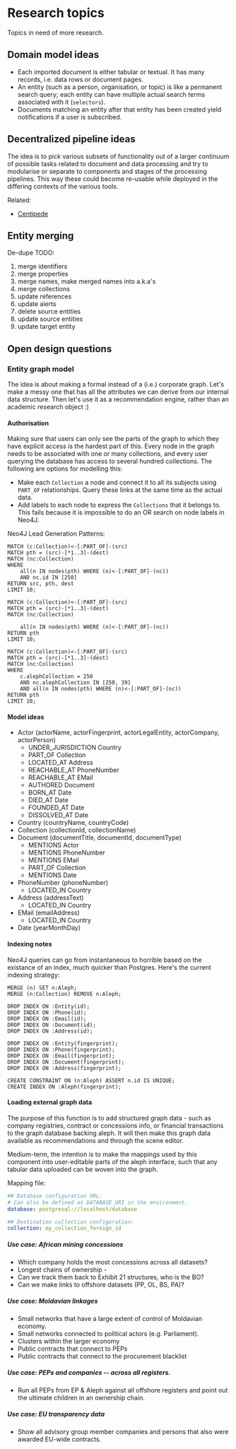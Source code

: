 # Research topics

Topics in need of more research.

## Domain model ideas

* Each imported document is either tabular or textual. It has many records,
  i.e. data rows or document pages.
* An entity (such as a person, organisation, or topic) is like a permanent
  search query; each entity can have multiple actual search terms associated
  with it (`selectors`).
* Documents matching an entity after that entity has been created yield
  notifications if a user is subscribed.

## Decentralized pipeline ideas

The idea is to pick various subsets of functionality out of a larger continuum
of possible tasks related to document and data processing and try to modularise
or separate to components and stages of the processing pipelines. This way
these could become re-usable while deployed in the differing contexts of the
various tools.

Related:

* [Centipede](https://github.com/opennewslabs/centipede)

## Entity merging

De-dupe TODO:

1. merge identifiers
2. merge properties
3. merge names, make merged names into a.k.a's
4. merge collections
5. update references
6. update alerts
7. delete source entities
8. update source entities
9. update target entity

## Open design questions

### Entity graph model

The idea is about making a formal instead of a (i.e.) corporate graph. Let's
make a messy one that has all the attributes we can derive from our internal
data structure. Then let's use it as a recommendation engine, rather than an
academic research object :)

#### Authorisation

Making sure that users can only see the parts of the graph to which they have
explicit access is the hardest part of this. Every node in the graph needs to
be associated with one or many collections, and every user querying the
database has access to several hundred collections. The following are options
for modelling this:

* Make each `Collection` a node and connect it to all its subjects using
  `PART_OF` relationships. Query these links at the same time as the actual
  data.
* Add labels to each node to express the `Collections` that it belongs to.
  This fails because it is impossible to do an OR search on node labels in
  Neo4J.

Neo4J Lead Generation Patterns:

```cypher
MATCH (c:Collection)<-[:PART_OF]-(src)
MATCH pth = (src)-[*1..3]-(dest)
MATCH (nc:Collection)
WHERE
    all(n IN nodes(pth) WHERE (n)<-[:PART_OF]-(nc))
    AND nc.id IN [250]
RETURN src, pth, dest
LIMIT 10;
```

```cypher
MATCH (c:Collection)<-[:PART_OF]-(src)
MATCH pth = (src)-[*1..3]-(dest)
MATCH (nc:Collection)

    all(n IN nodes(pth) WHERE (n)<-[:PART_OF]-(nc))
RETURN pth
LIMIT 10;
```

```cypher
MATCH (c:Collection)<-[:PART_OF]-(src)
MATCH pth = (src)-[*1..3]-(dest)
MATCH (nc:Collection)
WHERE
    c.alephCollection = 250
    AND nc.alephCollection IN [250, 39]
    AND all(n IN nodes(pth) WHERE (n)<-[:PART_OF]-(nc))
RETURN pth
LIMIT 10;
```

#### Model ideas

* Actor (actorName, actorFingerprint, actorLegalEntity, actorCompany, actorPerson)
  * UNDER_JURISDICTION Country
  * PART_OF Collection
  * LOCATED_AT Address
  * REACHABLE_AT PhoneNumber
  * REACHABLE_AT EMail
  * AUTHORED Document
  * BORN_AT Date
  * DIED_AT Date
  * FOUNDED_AT Date
  * DISSOLVED_AT Date
* Country (countryName, countryCode)
* Collection (collectionId, collectionName)
* Document (documentTitle, documentId, documentType)
  * MENTIONS Actor
  * MENTIONS PhoneNumber
  * MENTIONS EMail
  * PART_OF Collection
  * MENTIONS Date
* PhoneNumber (phoneNumber)
  * LOCATED_IN Country
* Address (addressText)
  * LOCATED_IN Country
* EMail (emailAddress)
  * LOCATED_IN Country
* Date (yearMonthDay)


#### Indexing notes

Neo4J queries can go from instantaneous to horrible based on the existance of
an index, much quicker than Postgres. Here's the current indexing strategy:

```
MERGE (n) SET n:Aleph;
MERGE (n:Collection) REMOVE n:Aleph;

DROP INDEX ON :Entity(id);
DROP INDEX ON :Phone(id);
DROP INDEX ON :Email(id);
DROP INDEX ON :Document(id);
DROP INDEX ON :Address(id);

DROP INDEX ON :Entity(fingerprint);
DROP INDEX ON :Phone(fingerprint);
DROP INDEX ON :Email(fingerprint);
DROP INDEX ON :Document(fingerprint);
DROP INDEX ON :Address(fingerprint);

CREATE CONSTRAINT ON (n:Aleph) ASSERT n.id IS UNIQUE;
CREATE INDEX ON :Aleph(fingerprint);
```

#### Loading external graph data

The purpose of this function is to add structured graph data - such as
company registries, contract or concessions info, or financial
transactions to the graph database backing aleph. It will then make this
graph data available as recommendations and through the scene editor.

Medium-term, the intention is to make the mappings used by this component
into user-editable parts of the aleph interface, such that any tabular
data uploaded can be woven into the graph.

Mapping file:

```yaml
## Database configuration URL:
# Can also be defined as DATABASE_URI in the environment.
database: postgresql://localhost/database

## Destination collection configuration:
collection: my_collection_foreign_id
```

##### Use case: African mining concessions

* Which company holds the most concessions across all datasets?
* Longest chains of ownership -
* Can we track them back to Exhibit 21 structures, who is the BO?
* Can we make links to offshore datasets (PP, OL, BS, PA)?

##### Use case: Moldavian linkages

* Small networks that have a large extent of control of Moldavian economy.
* Small networks connected to political actors (e.g. Parliament).
* Clusters within the larger economy
* Public contracts that connect to PEPs
* Public contracts that connect to the procurement blacklist

##### Use case: PEPs and companies -- across all registers.

* Run all PEPs from EP & Aleph against all offshore registers and point
  out the ultimate children in an ownership chain.

##### Use case: EU transparency data

* Show all advisory group member companies and persons that also
  were awarded EU-wide contracts.
